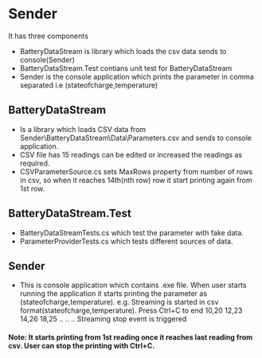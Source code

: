 # Sender

It has three components

- BatteryDataStream is library which loads the csv data sends to console(Sender)
- BatteryDataStream.Test contians unit test for BatteryDataStream
- Sender is the console application which prints the parameter in comma separated i.e (stateofcharge,temperature)


## BatteryDataStream

- Is a library which loads CSV data from Sender\BatteryDataStream\Data\Parameters.csv and sends to console application.
- CSV file has 15 readings can be edited or increased the readings as required.
- CSVParameterSource.cs sets MaxRows property from number of rows in csv, so when it reaches 14th(nth row) row it start printing again from 1st row.

## BatteryDataStream.Test

- BatteryDataStreamTests.cs which test the parameter with fake data.
- ParameterProviderTests.cs which tests different sources of data.

## Sender

- This is console application which contains .exe file. When user starts running the application it starts printing the parameter as (stateofcharge,temperature).
e.g.
Streaming is started in csv format(stateofcharge,temperature). Press Ctrl+C to end
10,20
12,23
14,26
18,25
..
..
..
Streaming stop event is triggered


#### Note: It starts printing from 1st reading once it reaches last reading from csv. User can stop the printing with Ctrl+C.
